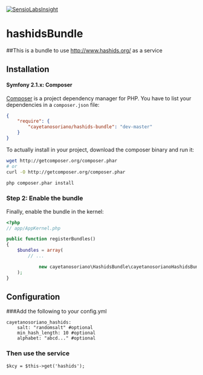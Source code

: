 [![SensioLabsInsight](https://insight.sensiolabs.com/projects/3ad118ec-c1b8-44e1-b92c-c51369a52bc3/mini.png)](https://insight.sensiolabs.com/projects/3ad118ec-c1b8-44e1-b92c-c51369a52bc3)

hashidsBundle
=============

##This is a bundle to use http://www.hashids.org/ as a service

## Installation


#### Symfony 2.1.x: Composer

[Composer](http://packagist.org/about-composer) is a project dependency manager for PHP. You have to list
your dependencies in a `composer.json` file:

``` json
{
    "require": {
        "cayetanosoriano/hashids-bundle": "dev-master"
    }
}
```
To actually install in your project, download the composer binary and run it:

``` bash
wget http://getcomposer.org/composer.phar
# or
curl -O http://getcomposer.org/composer.phar

php composer.phar install
```

### Step 2: Enable the bundle

Finally, enable the bundle in the kernel:

``` php
<?php
// app/AppKernel.php

public function registerBundles()
{
    $bundles = array(
        // ...

            new cayetanosoriano\HashidsBundle\cayetanosorianoHashidsBundle(),
    );
}
```

## Configuration
###Add the following to your config.yml
```
cayetanosoriano_hashids:
    salt: "randomsalt" #optional
    min_hash_length: 10 #optional
    alphabet: "abcd..." #optional
```

### Then use the service
```
$kcy = $this->get('hashids');
```
